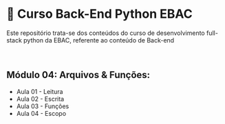 # 📝 Curso Back-End Python EBAC
Este repositório trata-se dos conteúdos do curso de desenvolvimento full-stack python da EBAC, referente ao conteúdo de Back-end

<br>

## Módulo 04: Arquivos & Funções:
- Aula 01 - Leitura
- Aula 02 - Escrita
- Aula 03 - Funções
- Aula 04 - Escopo
